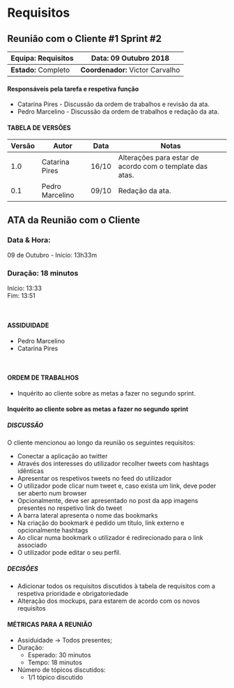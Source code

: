 # Requisitos
## **Reunião com o Cliente #1 Sprint #2**

| **Equipa:** Requisitos | **Data:** 09 Outubro 2018| 
| ------ | ------ | 
| **Estado:** Completo |  **Coordenador:** Victor Carvalho |

#### **Responsáveis pela tarefa e respetiva função**
  * Catarina Pires  - Discussão da ordem de trabalhos e revisão da ata.
  * Pedro Marcelino - Discussão da ordem de trabalhos e redação da ata.
  
#### TABELA DE VERSÕES
|**Versão**|**Autor**|**Data**|**Notas**|
|---|---|---|---|
| 1.0  | Catarina Pires | 16/10 | Alterações para estar de acordo com o template das atas. |
| 0.1  | Pedro Marcelino | 09/10 | Redação da ata. |

## ATA da Reunião com o Cliente

### Data & Hora:
09 de Outubro - Início: 13h33m

### Duração: 18 minutos
Início: 13:33 <br/> 
Fim: 13:51

<br/> 

#### ASSIDUIDADE

* Pedro Marcelino
* Catarina Pires

<br/>

#### ORDEM DE TRABALHOS
  * Inquérito ao cliente sobre as metas a fazer no segundo sprint.

#### Inquérito ao cliente sobre as metas a fazer no segundo sprint
##### DISCUSSÃO
O cliente mencionou ao longo da reunião os seguintes requisitos:
- Conectar a aplicação ao twitter
- Através dos interesses do utilizador recolher tweets com hashtags idênticas
- Apresentar os respetivos tweets no feed do utilizador
- O utilizador pode clicar num tweet e, caso exista um link, deve poder ser aberto num browser
- Opcionalmente, deve ser apresentado no post da app imagens presentes no respetivo link do tweet
- A barra lateral apresenta o nome das bookmarks
- Na criação do bookmark é pedido um título, link externo e opcionalmente hashtags
- Ao clicar numa bookmark o utilizador é redirecionado para o link associado
- O utilizador pode editar o seu perfil.
##### DECISÕES
* Adicionar todos os requisitos discutidos à tabela de requisitos com a respetiva prioridade e obrigatoriedade
* Alteração dos mockups, para estarem de acordo com os novos requisitos


#### MÉTRICAS PARA A REUNIÃO

* Assiduidade -> Todos presentes;
* Duração:
  * Esperado: 30 minutos
  * Tempo: 18 minutos
* Número de tópicos discutidos:
  * 1/1 tópico discutido

